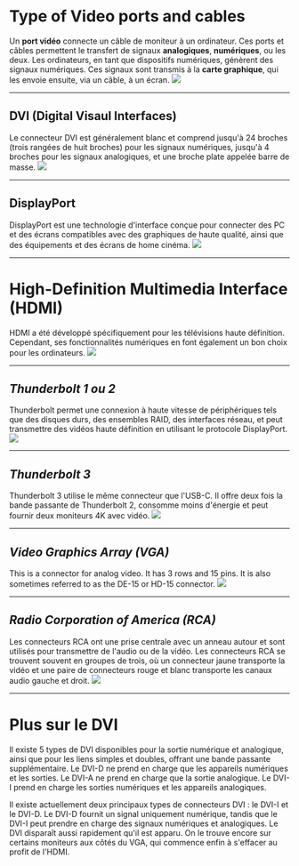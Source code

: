 
# Type of Video ports and cables

Un **port vidéo** connecte un câble de moniteur à un ordinateur. Ces ports et câbles permettent le transfert de signaux **analogiques**, **numériques**, ou les deux. Les ordinateurs, en tant que dispositifs numériques, génèrent des signaux numériques. Ces signaux sont transmis à la **carte graphique**, qui les envoie ensuite, via un câble, à un écran.
<img class="img-center" src="C:\Users\anesc\OneDrive\Bureau\GIT_MNS\prise-de-notes-ANESC0\images\Cisco\Pasted image 20241223142342.png">

-----

## DVI (Digital Visaul Interfaces)

Le connecteur DVI est généralement blanc et comprend jusqu'à 24 broches (trois rangées de huit broches) pour les signaux numériques, jusqu'à 4 broches pour les signaux analogiques, et une broche plate appelée barre de masse.
<img class="img-center" src="C:\Users\anesc\OneDrive\Bureau\GIT_MNS\prise-de-notes-ANESC0\images\Cisco\Pasted image 20241223142551.png">

------


## DisplayPort

DisplayPort est une technologie d'interface conçue pour connecter des PC et des écrans compatibles avec des graphiques de haute qualité, ainsi que des équipements et des écrans de home cinéma.
<img class="img-center" src="C:\Users\anesc\OneDrive\Bureau\GIT_MNS\prise-de-notes-ANESC0\images\Cisco\Pasted image 20241223142632.png">


-----

# High-Definition Multimedia Interface (HDMI)

HDMI a été développé spécifiquement pour les télévisions haute définition. Cependant, ses fonctionnalités numériques en font également un bon choix pour les ordinateurs.
<img class="img-center" src="C:\Users\anesc\OneDrive\Bureau\GIT_MNS\prise-de-notes-ANESC0\images\Cisco\Pasted image 20241223142816.png">


----

## *Thunderbolt 1 ou 2*

Thunderbolt permet une connexion à haute vitesse de périphériques tels que des disques durs, des ensembles RAID, des interfaces réseau, et peut transmettre des vidéos haute définition en utilisant le protocole DisplayPort.
<img class="img-center" src="C:\Users\anesc\OneDrive\Bureau\GIT_MNS\prise-de-notes-ANESC0\images\Cisco\Pasted image 20241223143512.png">

----

## *Thunderbolt 3*

Thunderbolt 3 utilise le même connecteur que l'USB-C. Il offre deux fois la bande passante de Thunderbolt 2, consomme moins d'énergie et peut fournir deux moniteurs 4K avec vidéo.
<img class="img-center" src="C:\Users\anesc\OneDrive\Bureau\GIT_MNS\prise-de-notes-ANESC0\images\Cisco\Pasted image 20241223143552.png">

----

## *Video Graphics Array (VGA)*

This is a connector for analog video. It has 3 rows and 15 pins. It is also sometimes referred to as the DE-15 or HD-15 connector.
<img class="img-center" src="C:\Users\anesc\OneDrive\Bureau\GIT_MNS\prise-de-notes-ANESC0\images\Cisco\Pasted image 20241223143616.png">

----


## *Radio Corporation of America (RCA)*  
Les connecteurs RCA ont une prise centrale avec un anneau autour et sont utilisés pour transmettre de l'audio ou de la vidéo. Les connecteurs RCA se trouvent souvent en groupes de trois, où un connecteur jaune transporte la vidéo et une paire de connecteurs rouge et blanc transporte les canaux audio gauche et droit.
<img class="img-center" src="C:\Users\anesc\OneDrive\Bureau\GIT_MNS\prise-de-notes-ANESC0\images\Cisco\Pasted image 20241223143647.png">

------


# **Plus sur le DVI**  

Il existe 5 types de DVI disponibles pour la sortie numérique et analogique, ainsi que pour les liens simples et doubles, offrant une bande passante supplémentaire. Le DVI-D ne prend en charge que les appareils numériques et les sorties. Le DVI-A ne prend en charge que la sortie analogique. Le DVI-I prend en charge les sorties numériques et les appareils analogiques.

Il existe actuellement deux principaux types de connecteurs DVI : le DVI-I et le DVI-D. Le DVI-D fournit un signal uniquement numérique, tandis que le DVI-I peut prendre en charge des signaux numériques et analogiques. Le DVI disparaît aussi rapidement qu'il est apparu. On le trouve encore sur certains moniteurs aux côtés du VGA, qui commence enfin à s'effacer au profit de l'HDMI.

